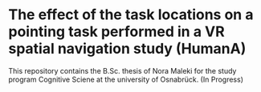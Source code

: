 # The effect of the task locations on a pointing task performed in a VR spatial navigation study (HumanA)


This repository contains the B.Sc. thesis of Nora Maleki for the study program Cognitive Sciene at the university of Osnabrück. (In Progress)
